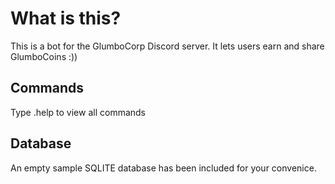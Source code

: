 # What is this?
This is a bot for the GlumboCorp Discord server. It lets users earn and share GlumboCoins :))

## Commands
Type .help to view all commands

## Database
An empty sample SQLITE database has been included for your convenice. 
